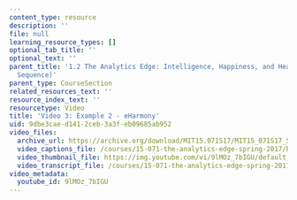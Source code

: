 ```yaml
---
content_type: resource
description: ''
file: null
learning_resource_types: []
optional_tab_title: ''
optional_text: ''
parent_title: '1.2 The Analytics Edge: Intelligence, Happiness, and Health  (Lecture
  Sequence)'
parent_type: CourseSection
related_resources_text: ''
resource_index_text: ''
resourcetype: Video
title: 'Video 3: Example 2 - eHarmony'
uid: 9dbe3cae-d141-2ceb-3a3f-eb09685ab952
video_files:
  archive_url: https://archive.org/download/MIT15.071S17/MIT15_071S17_Session_1.2.03_300k.mp4
  video_captions_file: /courses/15-071-the-analytics-edge-spring-2017/b9401f3441135865ae60794d0c406a4c_9lMOz_7bIGU.vtt
  video_thumbnail_file: https://img.youtube.com/vi/9lMOz_7bIGU/default.jpg
  video_transcript_file: /courses/15-071-the-analytics-edge-spring-2017/7d39ae9bcac480b4c3f4d72320f71336_9lMOz_7bIGU.pdf
video_metadata:
  youtube_id: 9lMOz_7bIGU
---
```

